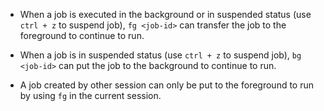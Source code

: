 
* When a job is executed in the background or in suspended status (use `ctrl + z` to suspend job), `fg <job-id>` can transfer the job to the foreground to continue to run.

* When a job is in suspended status (use `ctrl + z` to suspend job), `bg <job-id>` can put the job to the background to continue to run.

* A job created by other session can only be put to the foreground to run by using `fg` in the current session.
